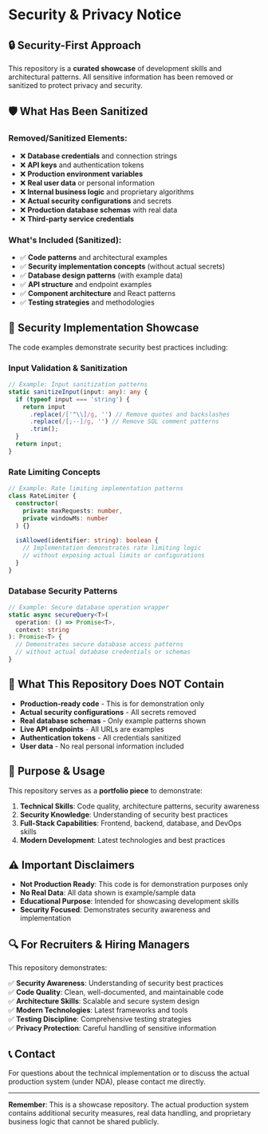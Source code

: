 # Security & Privacy Notice

## 🔒 Security-First Approach

This repository is a **curated showcase** of development skills and architectural patterns. All sensitive information has been removed or sanitized to protect privacy and security.

## 🛡️ What Has Been Sanitized

### Removed/Sanitized Elements:
- ❌ **Database credentials** and connection strings
- ❌ **API keys** and authentication tokens
- ❌ **Production environment variables**
- ❌ **Real user data** or personal information
- ❌ **Internal business logic** and proprietary algorithms
- ❌ **Actual security configurations** and secrets
- ❌ **Production database schemas** with real data
- ❌ **Third-party service credentials**

### What's Included (Sanitized):
- ✅ **Code patterns** and architectural examples
- ✅ **Security implementation concepts** (without actual secrets)
- ✅ **Database design patterns** (with example data)
- ✅ **API structure** and endpoint examples
- ✅ **Component architecture** and React patterns
- ✅ **Testing strategies** and methodologies

## 🔐 Security Implementation Showcase

The code examples demonstrate security best practices including:

### Input Validation & Sanitization
```typescript
// Example: Input sanitization patterns
static sanitizeInput(input: any): any {
  if (typeof input === 'string') {
    return input
      .replace(/['"\\]/g, '') // Remove quotes and backslashes
      .replace(/[;--]/g, '') // Remove SQL comment patterns
      .trim();
  }
  return input;
}
```

### Rate Limiting Concepts
```typescript
// Example: Rate limiting implementation patterns
class RateLimiter {
  constructor(
    private maxRequests: number,
    private windowMs: number
  ) {}
  
  isAllowed(identifier: string): boolean {
    // Implementation demonstrates rate limiting logic
    // without exposing actual limits or configurations
  }
}
```

### Database Security Patterns
```typescript
// Example: Secure database operation wrapper
static async secureQuery<T>(
  operation: () => Promise<T>,
  context: string
): Promise<T> {
  // Demonstrates secure database access patterns
  // without actual database credentials or schemas
}
```

## 🚫 What This Repository Does NOT Contain

- **Production-ready code** - This is for demonstration only
- **Actual security configurations** - All secrets removed
- **Real database schemas** - Only example patterns shown
- **Live API endpoints** - All URLs are examples
- **Authentication tokens** - All credentials sanitized
- **User data** - No real personal information included

## 🎯 Purpose & Usage

This repository serves as a **portfolio piece** to demonstrate:

1. **Technical Skills**: Code quality, architecture patterns, security awareness
2. **Security Knowledge**: Understanding of security best practices
3. **Full-Stack Capabilities**: Frontend, backend, database, and DevOps skills
4. **Modern Development**: Latest technologies and best practices

## ⚠️ Important Disclaimers

- **Not Production Ready**: This code is for demonstration purposes only
- **No Real Data**: All data shown is example/sample data
- **Educational Purpose**: Intended for showcasing development skills
- **Security Focused**: Demonstrates security awareness and implementation

## 🔍 For Recruiters & Hiring Managers

This repository demonstrates:

✅ **Security Awareness**: Understanding of security best practices  
✅ **Code Quality**: Clean, well-documented, and maintainable code  
✅ **Architecture Skills**: Scalable and secure system design  
✅ **Modern Technologies**: Latest frameworks and tools  
✅ **Testing Discipline**: Comprehensive testing strategies  
✅ **Privacy Protection**: Careful handling of sensitive information  

## 📞 Contact

For questions about the technical implementation or to discuss the actual production system (under NDA), please contact me directly.

---

**Remember**: This is a showcase repository. The actual production system contains additional security measures, real data handling, and proprietary business logic that cannot be shared publicly.
